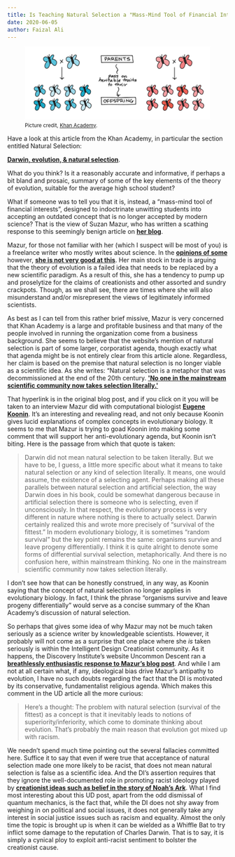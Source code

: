 ```yaml
---
title: Is Teaching Natural Selection a "Mass-Mind Tool of Financial Interests"?
date: 2020-06-05
author: Faizal Ali
---
```


<figure>
<img src="/uploads/2020/butterflies.png"/>
<figcaption><small>Picture credit, <a href="https://www.khanacademy.org/science/biology/her/evolution-and-natural-selection/a/darwin-evolution-natural-selection">Khan Academy</a>.</small></figcaption>
</figure>

Have a look at this article from the Khan Academy, in particular the section entitled Natural Selection:

<strong><a href="https://www.khanacademy.org/science/biology/her/evolution-and-natural-selection/a/darwin-evolution-natural-selection">Darwin, evolution, &amp; natural selection</a></strong>.

What do you think?  Is it a reasonably accurate and informative, if perhaps a bit bland and prosaic, summary of some of the key elements of the theory of evolution, suitable for the average high school student?

What if someone was to tell you that it is, instead, a “mass-mind tool of financial interests”, designed to indoctrinate unwitting students into accepting an outdated concept that is no longer accepted by modern science?  That is the view of Suzan Mazur, who has written a scathing response to this seemingly benign article on  <strong><a href="https://oscillations.net/2020/05/23/sal-khan-end-mass-mind-teaching-of-darwinian-natural-selection/">her blog</a></strong>.  

<!--more-->

Mazur, for those not familiar with her (which I suspect will be most of you) is a freelance writer who mostly writes about science.  In the <strong><a href="https://sandwalk.blogspot.com/2016/12/suzan-mazur-doesnt-like-carl-zimmer.html">opinions of some</a></strong> however, <strong><a href="https://freethoughtblogs.com/pharyngula/2016/12/06/susan-mazur-vs-carl-zimmer-really/">she is not very good at this</a></strong>.  Her main stock in trade is arguing that the theory of evolution is a failed idea that needs to be replaced by a new scientific paradigm.  As a result of this, she has a tendency to pump up and proselytize for the claims of creationists and other assorted and sundry crackpots.  Though, as we shall see, there are times where she will also misunderstand and/or misrepresent the views of legitimately informed scientists.

As best as I can tell from this rather brief missive, Mazur is very concerned that Khan Academy is a large and profitable business and that many of the people involved in running the organization come from a business background.  She seems to believe that the website’s mention of natural selection is part of some larger, corporatist agenda, though exactly what that agenda might be is not entirely clear from this article alone.  Regardless, her claim is based on the premise that natural selection is no longer viable as a scientific idea.  As she writes: “Natural selection is a metaphor that was decommissioned at the end of the 20th century. <strong><a href="https://www.huffpost.com/entry/eugene-koonin-the-new-evo_b_14597840">'No one in the mainstream scientific community now takes selection literally.'</a></strong>

That hyperlink is in the original blog post, and if you click on it you will be taken to an interview Mazur did with computational biologist <strong><a href="https://irp.nih.gov/pi/eugene-koonin">Eugene Koonin</a></strong>.  It’s an interesting and revealing read, and not only because Koonin gives lucid explanations of complex concepts in evolutionary biology.  It seems to me that Mazur is trying to goad Koonin into making some comment that will support her anti-evolutionary  agenda, but Koonin isn’t biting.  Here is the passage from which that quote is taken:

<blockquote>
Darwin did not mean natural selection to be taken literally. But we have to be, I guess, a little more specific about what it means to take natural selection or any kind of selection literally. It means, one would assume, the existence of a selecting agent. Perhaps making all these parallels between natural selection and artificial selection, the way Darwin does in his book, could be somewhat dangerous because in artificial selection there is someone who is selecting, even if unconsciously. In that respect, the evolutionary process is very different in nature where nothing is there to actually select. Darwin certainly realized this and wrote more precisely of “survival of the fittest.” In modern evolutionary biology, it is sometimes “random survival” but the key point remains the same: organisms survive and leave progeny differentially. I think it is quite alright to denote some forms of differential survival selection, metaphorically. And there is no confusion here, within mainstream thinking. No one in the mainstream scientific community now takes selection literally.
</blockquote>

I don’t see how that can be honestly construed, in any way, as Koonin saying that the concept of natural selection no longer applies in evolutionary biology.  In fact, I think the phrase “organisms survive and leave progeny differentially” would serve as a concise summary of the Khan Academy’s discussion of natural selection.

So perhaps that gives some idea of why Mazur may not be much taken seriously as a science writer by knowledgeable scientists.  However, it probably will not come as a surprise that one place where she *is* taken seriously is within the Intelligent Design Creationist community.  As it happens, the Discovery Institute’s website Uncommon Descent ran a <strong><a href="https://uncommondescent.com/evolution/asked-at-oscillations-why-is-the-khan-academy-so-stuck-on-natural-selection-in-evolution/">breathlessly enthusiastic response to Mazur’s blog post</a></strong>.  And while I am not at all certain what, if any, ideological bias drive Mazur’s antipathy to evolution, I have no such doubts regarding the fact that the DI is motivated by its conservative, fundamentalist religious agenda.  Which makes this comment in the UD article all the more curious:

<blockquote>
Here’s a thought: The problem with natural selection (survival of the fittest) as a concept is that it inevitably leads to notions of superiority/inferiority, which come to dominate thinking about evolution. That’s probably the main reason that evolution got mixed up with racism.
</blockquote>

We needn’t spend much time pointing out the several fallacies committed here.  Suffice it to say that even if were true that acceptance of natural selection made one more likely to be racist, that does not mean natural selection is false as a scientific idea.  And the DI’s assertion requires that they ignore the well-documented role in promoting racist ideology played by <strong><a href="https://www.nytimes.com/2003/11/01/arts/from-noah-s-curse-to-slavery-s-rationale.html">creationist ideas such as belief in the story of Noah’s Ark</a></strong>.  What I find most interesting about this UD post, apart from the odd dismissal of quantum mechanics, is the fact that, while the DI does not shy away from weighing in on political and social issues, it does not generally take any interest in social justice issues such as racism and equality.  Almost the only time the topic is brought up is when it can be wielded as a Whiffle Bat to try inflict some damage to the reputation of Charles Darwin.  That is to say, it is simply a cynical ploy to exploit anti-racist sentiment to bolster the creationist cause.
